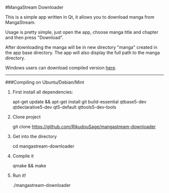 #MangaStream Downloader

This is a simple app written in Qt, it allows you to download manga from MangaStream.

Usage is pretty simple, just open the app, choose manga title and chapter and then press "Download".

After downloading the manga will be in new directory "manga" created in the app base directory. The app will also display the full path to the manga directory.

Windows users can download compiled version [here](https://github.com/RikudouSage/mangastream-downloader/releases).

---

###Compiling on Ubuntu/Debian/Mint

1) First install all dependencies:

	apt-get update && apt-get install git build-essential qtbase5-dev qtdeclarative5-dev qt5-default qttools5-dev-tools

2) Clone project

	git clone https://github.com/RikudouSage/mangastream-downloader
   
3) Get into the directory

	cd mangastream-downloader
    
4) Compile it

	qmake && make
    
5) Run it!

	./mangastream-downloader
